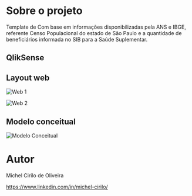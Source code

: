# Sobre o projeto

Template de 
Com base em informações disponibilizadas pela ANS e IBGE, referente Censo Populacional do estado de São Paulo e a quantidade de beneficiários informada no SIB para a Saúde Suplementar.

## QlikSense


## Layout web
![Web 1](https://github.com/)

![Web 2](https://github.com/)

## Modelo conceitual
![Modelo Conceitual](https://github.com/)

# Autor

Michel Cirilo de Oliveira

https://www.linkedin.com/in/michel-cirilo/




